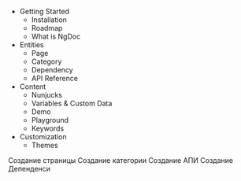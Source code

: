 -   Getting Started
	-   Installation
	-   Roadmap
	-   What is NgDoc
-   Entities
	-   Page
	-   Category
	-   Dependency
	-   API Reference
-   Content
	-   Nunjucks
	-   Variables & Custom Data
	-   Demo
	-   Playground
	-   Keywords
-   Customization
	-   Themes

Создание страницы
Создание категории
Создание АПИ
Создание Депенденси
